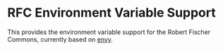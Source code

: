 RFC Environment Variable Support
===================================

This provides the environment variable support for the Robert Fischer Commons, currently
based on [envy](https://hackage.haskell.org/package/envy).
